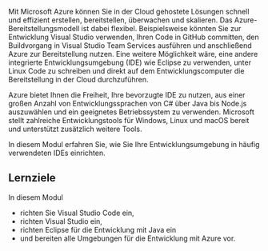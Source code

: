 Mit Microsoft Azure können Sie in der Cloud gehostete Lösungen schnell und effizient erstellen, bereitstellen, überwachen und skalieren. Das Azure-Bereitstellungsmodell ist dabei flexibel. Beispielsweise könnten Sie zur Entwicklung Visual Studio verwenden, Ihren Code in GitHub committen, den Buildvorgang in Visual Studio Team Services ausführen und anschließend Azure zur Bereitstellung nutzen. Eine weitere Möglichkeit wäre, eine andere integrierte Entwicklungsumgebung (IDE) wie Eclipse zu verwenden, unter Linux Code zu schreiben und direkt auf dem Entwicklungscomputer die Bereitstellung in der Cloud durchzuführen.

Azure bietet Ihnen die Freiheit, Ihre bevorzugte IDE zu nutzen, aus einer großen Anzahl von Entwicklungssprachen von C# über Java bis Node.js auszuwählen und ein geeignetes Betriebssystem zu verwenden. Microsoft stellt zahlreiche Entwicklungstools für Windows, Linux und macOS bereit und unterstützt zusätzlich weitere Tools. 

In diesem Modul erfahren Sie, wie Sie Ihre Entwicklungsumgebung in häufig verwendeten IDEs einrichten.

## <a name="learning-objectives"></a>Lernziele
In diesem Modul

- richten Sie Visual Studio Code ein,
- richten Visual Studio ein,
- richten Eclipse für die Entwicklung mit Java ein
- und bereiten alle Umgebungen für die Entwicklung mit Azure vor.
